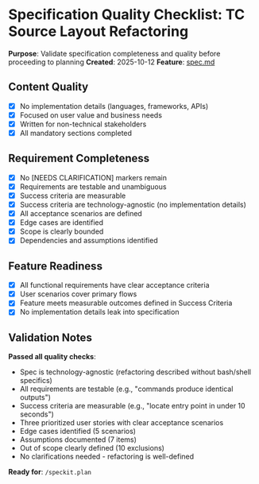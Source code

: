 # Specification Quality Checklist: TC Source Layout Refactoring

**Purpose**: Validate specification completeness and quality before proceeding to planning
**Created**: 2025-10-12
**Feature**: [spec.md](../spec.md)

## Content Quality

- [x] No implementation details (languages, frameworks, APIs)
- [x] Focused on user value and business needs
- [x] Written for non-technical stakeholders
- [x] All mandatory sections completed

## Requirement Completeness

- [x] No [NEEDS CLARIFICATION] markers remain
- [x] Requirements are testable and unambiguous
- [x] Success criteria are measurable
- [x] Success criteria are technology-agnostic (no implementation details)
- [x] All acceptance scenarios are defined
- [x] Edge cases are identified
- [x] Scope is clearly bounded
- [x] Dependencies and assumptions identified

## Feature Readiness

- [x] All functional requirements have clear acceptance criteria
- [x] User scenarios cover primary flows
- [x] Feature meets measurable outcomes defined in Success Criteria
- [x] No implementation details leak into specification

## Validation Notes

**Passed all quality checks**:
- Spec is technology-agnostic (refactoring described without bash/shell specifics)
- All requirements are testable (e.g., "commands produce identical outputs")
- Success criteria are measurable (e.g., "locate entry point in under 10 seconds")
- Three prioritized user stories with clear acceptance scenarios
- Edge cases identified (5 scenarios)
- Assumptions documented (7 items)
- Out of scope clearly defined (10 exclusions)
- No clarifications needed - refactoring is well-defined

**Ready for**: `/speckit.plan`
